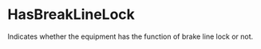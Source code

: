HasBreakLineLock
================

Indicates whether the equipment has the function of brake line lock or not.
